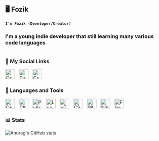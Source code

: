 <!-- Hello Everyone :D -->
## 🖥 Fozik

**`I'm Fozik (Developer/Creator)`**

### I'm a young indie developer that still learning many various code languages

#

### 👋 My Social Links
<p aling="left">
  <a href="https://t.me/SimplyFozik"><img align="left" alt="C++" width="30px" style="padding-right:10px;" src="https://www.svgrepo.com/show/354443/telegram.svg"></a>
  <a href="https://www.youtube.com/@SimpleFozik"><img align="left" alt="C++" width="30px" style="padding-right:10px;" src="https://www.svgrepo.com/show/475700/youtube-color.svg"></a>
  <a href="http://fozik.ru"><img align="left" alt="C++" width="30px" style="padding-right:10px;" src="https://www.svgrepo.com/show/529517/code-2.svg"></a>
</p>
<br>


#


### 🧰 Languages and Tools

<a href="https://en.wikipedia.org/wiki/C++"><img align="left" alt="C++" width="30px" style="padding-right:10px;" src="https://cdn.jsdelivr.net/gh/devicons/devicon@latest/icons/cplusplus/cplusplus-original.svg"></a>
<a href="https://en.wikipedia.org/wiki/C_Sharp"><img align="left" alt="C#" width="30px" style="padding-right:10px;" src="https://cdn.jsdelivr.net/gh/devicons/devicon@latest/icons/csharp/csharp-original.svg"></a>
<a href="https://en.wikipedia.org/wiki/Python"><img align="left" alt="Python" width="30px" style="padding-right:10px;" src="https://cdn.jsdelivr.net/gh/devicons/devicon@latest/icons/python/python-original.svg"></a>
<a href="https://en.wikipedia.org/wiki/Lua"><img align="left" alt="Lua" width="30px" style="padding-right:10px;" src="https://cdn.jsdelivr.net/gh/devicons/devicon@latest/icons/lua/lua-original.svg"></a>
<a href="https://en.wikipedia.org/wiki/HTML"><img align="left" alt="HTML" width="30px" style="padding-right:10px;" src="https://cdn.jsdelivr.net/gh/devicons/devicon@latest/icons/html5/html5-original.svg"></a>
<a href="https://en.wikipedia.org/wiki/CSS"><img align="left" alt="CSS" width="30px" style="padding-right:10px;" src="https://cdn.jsdelivr.net/gh/devicons/devicon@latest/icons/css3/css3-original.svg"></a>
<a href="https://en.wikipedia.org/wiki/Git"><img align="left" alt="Git" width="30px" style="padding-right:10px;" src="https://cdn.jsdelivr.net/gh/devicons/devicon@latest/icons/git/git-original.svg"></a>
<a href="https://en.wikipedia.org/wiki/Nginx"><img align="left" alt="Nginx" width="30px" style="padding-right:10px;" src="https://cdn.jsdelivr.net/gh/devicons/devicon@latest/icons/nginx/nginx-original.svg"></a>
<a href="https://en.wikipedia.org/wiki/Flask_(web_framework)"><img align="left" alt="Flask" width="30px" style="padding-right:10px;" src="https://www.svgrepo.com/show/508915/flask.svg"></a>
<br>

#

### 📊 Stats
![Anurag's GitHub stats](https://github-readme-stats.vercel.app/api?username=SimplyFozik&show_icons=true&theme=dark)
